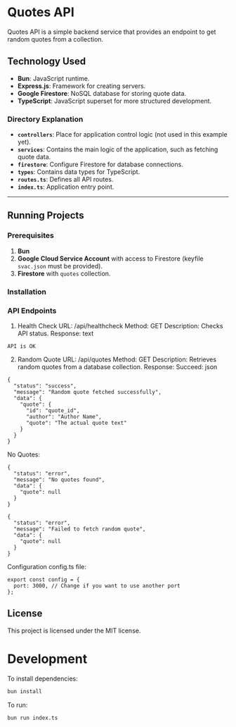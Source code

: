 # Quotes API

Quotes API is a simple backend service that provides an endpoint to get random quotes from a collection.

## Technology Used

- **Bun**: JavaScript runtime.
- **Express.js**: Framework for creating servers.
- **Google Firestore**: NoSQL database for storing quote data.
- **TypeScript**: JavaScript superset for more structured development.

### Directory Explanation
- **`controllers`**: Place for application control logic (not used in this example yet).
- **`services`**: Contains the main logic of the application, such as fetching quote data.
- **`firestore`**: Configure Firestore for database connections.
- **`types`**: Contains data types for TypeScript.
- **`routes.ts`**: Defines all API routes.
- **`index.ts`**: Application entry point.

---

## Running Projects

### Prerequisites
1. **Bun**
2. **Google Cloud Service Account** with access to Firestore (keyfile `svac.json` must be provided).
3. **Firestore** with `quotes` collection.

### Installation

### API Endpoints
1. Health Check
URL: /api/healthcheck
Method: GET
Description: Checks API status.
Response:
text
```
API is OK
```
2. Random Quote
URL: /api/quotes
Method: GET
Description: Retrieves random quotes from a database collection.
Response:
Succeed:
json
```
{
  "status": "success",
  "message": "Random quote fetched successfully",
  "data": {
    "quote": {
      "id": "quote_id",
      "author": "Author Name",
      "quote": "The actual quote text"
    }
  }
}
```
No Quotes:
```
{
  "status": "error",
  "message": "No quotes found",
  "data": {
    "quote": null
  }
}
```
```
{
  "status": "error",
  "message": "Failed to fetch random quote",
  "data": {
    "quote": null
  }
}
```
Configuration
config.ts file:

```
export const config = {
  port: 3000, // Change if you want to use another port
};
```

## License
This project is licensed under the MIT license.

# Development

To install dependencies:

```bash
bun install
```

To run:

```bash
bun run index.ts
```
